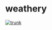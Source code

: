# weathery

[![trunk](https://github.com/jasonkuhrt/weathery/actions/workflows/trunk.yml/badge.svg)](https://github.com/jasonkuhrt/weathery/actions/workflows/trunk.yml)
